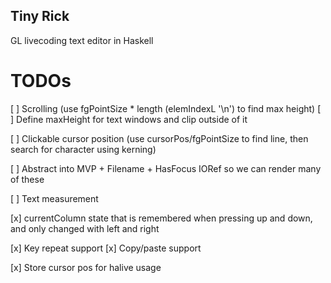 ## Tiny Rick

GL livecoding text editor in Haskell

# TODOs


[ ] Scrolling (use fgPointSize * length (elemIndexL '\n') to find max height)
  [ ] Define maxHeight for text windows and clip outside of it

[ ] Clickable cursor position (use cursorPos/fgPointSize to find line, then search for character using kerning)

[ ] Abstract into MVP + Filename + HasFocus IORef so we can render many of these

[ ] Text measurement


[x] currentColumn state that is remembered when pressing up and down, and only changed with left and right

[x] Key repeat support
[x] Copy/paste support

[x] Store cursor pos for halive usage
